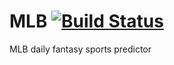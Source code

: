 # MLB [![Build Status](https://travis-ci.org/WolverineSportsAnalytics/MLB.svg?branch=master)](https://travis-ci.org/WolverineSportsAnalytics/MLB)
MLB daily fantasy sports predictor
